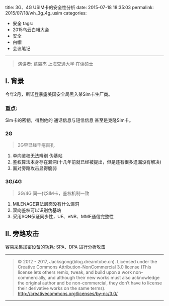 title: 3G、4G USIM卡的安全性分析
date: 2015-07-18 18:35:03
permalink: 2015/07/18/wh_3g_4g_usim
categories:
- 安全
tags:
- 2015乌云白帽大会
- 安全
- 白帽
- 会议笔记

---

> 演讲者: 葛毅杰
> 上海交通大学 在读硕士

## I. 背景

今年2月，斯诺登暴露美国安全局黑入某Sim卡生厂商。

<!--more-->
### 重点:

Sim卡的密钥，得到他的 通话信息与短信信息 甚至是克隆Sim卡。

### 2G

> 2G早已经千疮百孔

1. 单向鉴权无法辨别 伪基站
2. 鉴权算法本身存在漏洞(十几年前就已经被提出，但是还有很多遗漏没有解决)
3. 面对旁路攻击显得脆弱


### 3G/4G

> 3G/4G 同一代SIM卡，鉴权机制一致

1. MILENAGE算法层面没有什么漏洞
2. 双向鉴权可以识别伪基站
3. 采用SQN保证同步性，UE、eNB、MME通信完整性


## II. 旁路攻击

容易采集加密设备的功耗: SPA、DPA 进行分析攻击


---

> © 2012 - 2017, Jacksgong(blog.dreamtobe.cn). Licensed under the Creative Commons Attribution-NonCommercial 3.0 license (This license lets others remix, tweak, and build upon a work non-commercially, and although their new works must also acknowledge the original author and be non-commercial, they don’t have to license their derivative works on the same terms). http://creativecommons.org/licenses/by-nc/3.0/

---
